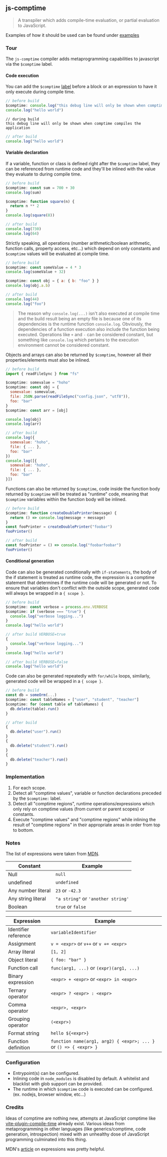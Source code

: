 ## js-comptime

> A transpiler which adds compile-time evaluation, or partial evaluation to JavaScript.

Examples of how it should be used can be found under [examples](examples/)

### Tour

The `js-comptime` compiler adds metaprogramming capabilities to javascript via the `$comptime` label.

#### Code execution

You can add the `$comptime` [label](https://developer.mozilla.org/en-US/docs/Web/JavaScript/Reference/Statements/label) before a block or an expression to have it only execute during compile time.

```js
// before build
$comptime: console.log("this debug line will only be shown when comptime compiles the application")
console.log("hello world")
```

```
// during build
this debug line will only be shown when comptime compiles the application
```

```js
// after build
console.log("hello world")
```

#### Variable declaration

If a variable, function or class is defined right after the `$comptime` label, they can be referenced from runtime code and they'll be inlined with the value they evaluate to during compile time.

```js
// before build
$comptime: const sum = 700 + 30
console.log(sum)

$comptime: function square(n) {
  return n ** 2
}
console.log(square(8))
```

```js
// after build
console.log(730)
console.log(64)
```

Strictly speaking, all operations (number arithmetic/boolean arithmetic, function calls, property access, etc...) which depend on only constants and `$comptime` values will be evaluated at compile time.

```js
// before build
$comptime: const someValue = 4 * 3
console.log(someValue + 32)

$comptime: const obj = { a: { b: "foo" } }
console.log(obj.a.b)
```

```js
// after build
console.log(44)
console.log("foo")
```

> The reason why `console.log(...)` isn't also executed at compile time and the build result being an empty file is because one of its dependencies is the runtime function `console.log`. Obviously, the dependencies of a function execution also include the function being executed. Operations like `+` and `-` can be considered constant, but something like `console.log` which pertains to the execution environment cannot be considered constant.

Objects and arrays can also be returned by `$comptime`, however all their properties/elements must also be inlined.

```js
// before build
import { readFileSync } from "fs"

$comptime: somevalue = "hoho"
$comptime: const obj = {
  somevalue: somevalue,
  file: JSON.parse(readFileSync("config.json", "utf8")),
  foo: "bar"
}
$comptime: const arr = [obj]

console.log(obj)
console.log(arr)
```

```js
// after build
console.log({
  somevalue: "hoho",
  file: { ... },
  foo: "bar"
})
console.log([{
  somevalue: "hoho",
  file: { ... },
  foo: "bar"
}])
```

Functions can also be returned by `$comptime`, code inside the function body returned by `$comptime` will be treated as "runtime" code, meaning that `$comptime` variables within the function body will be inlined.

```js
// before build
$comptime: function createDoublePrinter(message) {
  return () => console.log(message + message)
}
const fooPrinter = createDoublePrinter("foobar")
fooPrinter()
```

```js
// after build
const fooPrinter = () => console.log("foobarfoobar")
fooPrinter()
```

#### Conditional generation

Code can also be generated conditionally with `if-statements`, the body of the if statement is treated as runtime code, the expression is a comptime statement that determines if the runtime code will be generated or not. To ensure that variables don't conflict with the outside scope, generated code will always be wrapped in a `{ scope }`.

```js
// before build
$comptime: const verbose = process.env.VERBOSE
$comptime: if (verbose === "true") {
  console.log("verbose logging...")
}
console.log("hello world")
```

```js
// after build VERBOSE=true
{
  console.log("verbose logging...")
}
console.log("hello world")
```

```js
// after build VERBOSE=false
console.log("hello world")
```

Code can also be generated repeatedly with `for/while` loops, similarly, generated code will be wrapped in a `{ scope }`.

```js
// before build
const db = someOrm(...)
$comptime: const tableNames = ["user", "student", "teacher"]
$comptime: for (const table of tableNames) {
  db.delete(table).run()
}
```

```js
// after build
{
  db.delete("user").run()
}
{
  db.delete("student").run()
}
{
  db.delete("teacher").run()
}
```

### Implementation

1. For each scope.
1. Detect all "comptime values", variable or function declarations preceded by the `$comptime:` label.
1. Detect all "comptime regions", runtime operations/expressions which only rely on comptime values (from current or parent scopes) or constants.
1. Execute "comptime values" and "comptime regions" while inlining the result of "comptime regions" in their appropriate areas in order from top to bottom.

### Notes

The list of expressions were taken from [MDN](https://developer.mozilla.org/en-US/docs/Web/JavaScript/Guide/Expressions_and_Operators).

| Constant | Example |
| --- | --- |
| Null | `null` |
| undefined | `undefined` |
| Any number literal | `23` or `-42.3` |
| Any string literal | `"a string"` or `'another string'` |
| Boolean | `true` or `false` |

| Expression | Example |
| --- | --- |
| Identifier reference | `variableIdentifier` |
| Assignment | `v = <expr>` or `v++` or `v += <expr>` |
| Array literal | `[1, 2]` |
| Object literal | `{ foo: "bar" }` |
| Function call | `func(arg1, ...)` or `(expr)(arg1, ...)` |
| Binary expression | `<expr> + <expr>` or `<expr> in <expr>` |
| Ternary operator | `<expr> ? <expr> : <expr>` |
| Comma operator | `<expr>, <expr>` |
| Grouping operator | `(<expr>)` |
| Format string | ```hello ${<expr>}``` |
| Function definition | `function name(arg1, arg2) { <expr>; ... }` or `() => { <expr> }` |

### Configuration

- Entrypoint(s) can be configured.
- Inlining code in `node_modules` is disabled by default. A whitelist and blacklist with glob support can be provided.
- The runtime in which `$comptime` code is executed can be configured. (ex. nodejs, browser window, etc...)

### Credits

Ideas of comptime are nothing new, attempts at JavaScript comptime like [vite-plugin-compile-time](https://github.com/egoist/vite-plugin-compile-time) already exist. Various ideas from metaprogramming in other languages (like generics/comptime, code generation, introspection) mixed with an unhealthy dose of JavaScript programming culminated into this thing.

MDN's [article](https://developer.mozilla.org/en-US/docs/Web/JavaScript/Guide/Expressions_and_Operators) on expressions was pretty helpful.
